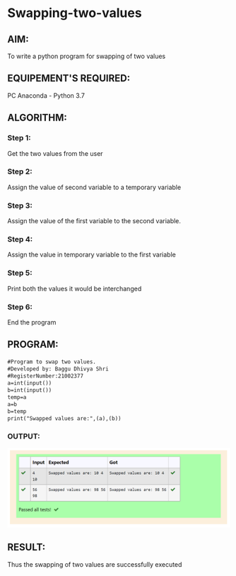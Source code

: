 # Swapping-two-values
## AIM:
To write a python program for swapping of two values
## EQUIPEMENT'S REQUIRED: 
PC
Anaconda - Python 3.7
## ALGORITHM: 
### Step 1:
Get the two values from the user
### Step 2: 
Assign the value of second variable to a temporary variable 
### Step 3: 
Assign the value of the first variable to the second variable.
### Step 4:  
Assign the value in temporary variable to the first variable
### Step 5: 
Print both the values it would be interchanged
### Step 6: 
End the program
## PROGRAM:
```
#Program to swap two values.
#Developed by: Baggu Dhivya Shri
#RegisterNumber:21002377
a=int(input())
b=int(input())
temp=a
a=b
b=temp
print("Swapped values are:",(a),(b))
```
### OUTPUT:
![Swap](./Swappingvalues.png)



## RESULT:
Thus the swapping of two values are successfully executed



